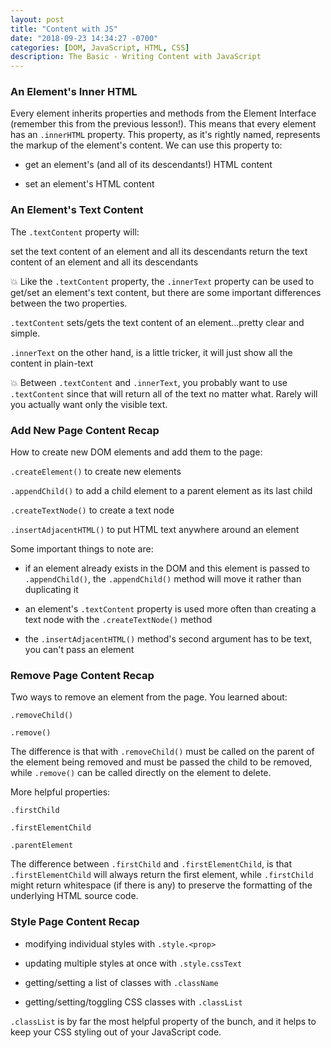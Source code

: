 ```yaml
---
layout: post
title: "Content with JS"
date: "2018-09-23 14:34:27 -0700"
categories: [DOM, JavaScript, HTML, CSS]
description: The Basic - Writing Content with JavaScript
---
```


### An Element's Inner HTML

Every element inherits properties and methods from the Element Interface (remember this from the previous lesson!). This means that every element has an `.innerHTML` property. This property, as it's rightly named, represents the markup of the element's content. We can use this property to:

  - get an element's (and all of its descendants!) HTML content

  - set an element's HTML content

### An Element's Text Content

The `.textContent` property will:

set the text content of an element and all its descendants
return the text content of an element and all its descendants

💥 Like the `.textContent` property, the `.innerText` property can be used to get/set an element's text content, but there are some important differences between the two properties.

`.textContent` sets/gets the text content of an element...pretty clear and simple.

`.innerText` on the other hand, is a little tricker, it will just show all the content in plain-text

💥 Between `.textContent` and `.innerText`, you probably want to use `.textContent` since that will return all of the text no matter what. Rarely will you actually want only the visible text.

### Add New Page Content Recap

How to create new DOM elements and add them to the page:

`.createElement()` to create new elements

`.appendChild()` to add a child element to a parent element as its last child

`.createTextNode()` to create a text node

`.insertAdjacentHTML()` to put HTML text anywhere around an element

Some important things to note are:

  - if an element already exists in the DOM and this element is passed to `.appendChild()`, the `.appendChild()` method will move it rather than duplicating it

  - an element's `.textContent` property is used more often than creating a text node with the `.createTextNode()` method

  - the `.insertAdjacentHTML()` method's second argument has to be text, you can't pass an element

### Remove Page Content Recap

Two ways to remove an element from the page. You learned about:

`.removeChild()`

`.remove()`

The difference is that with `.removeChild()` must be called on the parent of the element being removed and must be passed the child to be removed, while `.remove()` can be called directly on the element to delete.

More helpful properties:

`.firstChild`

`.firstElementChild`

`.parentElement`

The difference between `.firstChild` and `.firstElementChild`, is that `.firstElementChild` will always return the first element, while `.firstChild` might return whitespace (if there is any) to preserve the formatting of the underlying HTML source code.

### Style Page Content Recap

  - modifying individual styles with `.style.<prop>`

  - updating multiple styles at once with `.style.cssText`

  - getting/setting a list of classes with `.className`

  - getting/setting/toggling CSS classes with `.classList`

`.classList` is by far the most helpful property of the bunch, and it helps to keep your CSS styling out of your JavaScript code.
